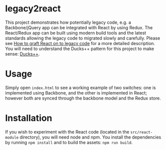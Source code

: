 # legacy2react
This project demonstrates how potentially legacy code, e.g. a Backbone/jQuery app can be integrated with React by using Redux. The React/Redux app can be built using modern build tools and the latest standards allowing the legacy code to migrated slowly and carefully. Please see [How to graft React on to legacy code](https://hackernoon.com/how-to-graft-react-on-to-legacy-code-3ad86e55e2f1) for a more detailed description. You will need to understand the Ducks++ pattern for this project to make sense: [Ducks++](https://medium.com/@DjamelH/ducks-redux-reducer-bundles-44267f080d22).

# Usage
Simply open `index.html` to see a working example of two switches: one is implemented using Backbone, and the other is implemented in React; however both are synced through the backbone model and the Redux store.

# Installation
If you wish to experiment with the React code (located in the `src/react-module` directory), you will need node and npm. You install the dependencies by running `npm install` and to build the assets: `npm run build`.  
